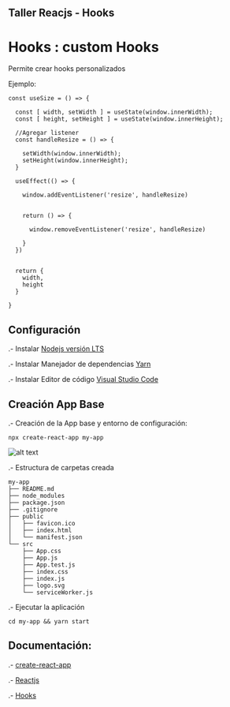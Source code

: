 ## Taller Reacjs - Hooks

# Hooks :  custom Hooks

Permite crear hooks personalizados

Ejemplo:

```
const useSize = () => {

  const [ width, setWidth ] = useState(window.innerWidth);
  const [ height, setHeight ] = useState(window.innerHeight);

  //Agregar listener
  const handleResize = () => {

    setWidth(window.innerWidth);
    setHeight(window.innerHeight);
  }

  useEffect(() => {

    window.addEventListener('resize', handleResize)


    return () => {

      window.removeEventListener('resize', handleResize)

    }
  })


  return {
    width,
    height
  }

}
```

## Configuración
.- Instalar  [Nodejs versión LTS](https://nodejs.org/es/)

.- Instalar Manejador de dependencias [Yarn](https://yarnpkg.com)


.- Instalar Editor de código [Visual Studio Code](https://code.visualstudio.com/)



## Creación App Base
.- Creación de la App base y entorno de configuración:

```
npx create-react-app my-app
```
![alt text](https://camo.githubusercontent.com/e4f2feecb8bc0d58c1f2e31f97b2856a04b50ef3/68747470733a2f2f63646e2e6a7364656c6976722e6e65742f67682f66616365626f6f6b2f6372656174652d72656163742d61707040323762343261633765666130313866323534313135336162333064363331383066356661333965302f73637265656e636173742e737667)

.- Estructura de carpetas creada

```
my-app
├── README.md
├── node_modules
├── package.json
├── .gitignore
├── public
│   ├── favicon.ico
│   ├── index.html
│   └── manifest.json
└── src
    ├── App.css
    ├── App.js
    ├── App.test.js
    ├── index.css
    ├── index.js
    ├── logo.svg
    └── serviceWorker.js
```

.- Ejecutar la aplicación

```
cd my-app && yarn start
```


## Documentación: 
.- [create-react-app](https://github.com/facebook/create-react-app)

.- [Reactjs](https://es.reactjs.org/)

.- [Hooks](https://es.reactjs.org/docs/hooks-intro.html)

